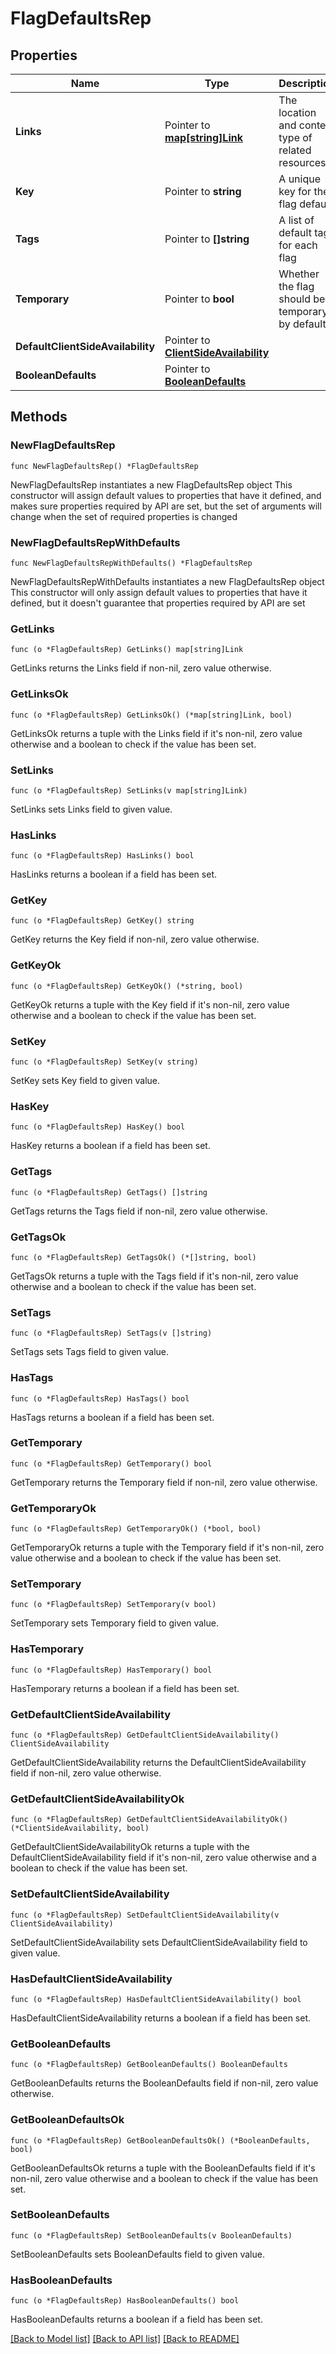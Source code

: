 # FlagDefaultsRep

## Properties

Name | Type | Description | Notes
------------ | ------------- | ------------- | -------------
**Links** | Pointer to [**map[string]Link**](Link.md) | The location and content type of related resources | [optional] 
**Key** | Pointer to **string** | A unique key for the flag default | [optional] 
**Tags** | Pointer to **[]string** | A list of default tags for each flag | [optional] 
**Temporary** | Pointer to **bool** | Whether the flag should be temporary by default | [optional] 
**DefaultClientSideAvailability** | Pointer to [**ClientSideAvailability**](ClientSideAvailability.md) |  | [optional] 
**BooleanDefaults** | Pointer to [**BooleanDefaults**](BooleanDefaults.md) |  | [optional] 

## Methods

### NewFlagDefaultsRep

`func NewFlagDefaultsRep() *FlagDefaultsRep`

NewFlagDefaultsRep instantiates a new FlagDefaultsRep object
This constructor will assign default values to properties that have it defined,
and makes sure properties required by API are set, but the set of arguments
will change when the set of required properties is changed

### NewFlagDefaultsRepWithDefaults

`func NewFlagDefaultsRepWithDefaults() *FlagDefaultsRep`

NewFlagDefaultsRepWithDefaults instantiates a new FlagDefaultsRep object
This constructor will only assign default values to properties that have it defined,
but it doesn't guarantee that properties required by API are set

### GetLinks

`func (o *FlagDefaultsRep) GetLinks() map[string]Link`

GetLinks returns the Links field if non-nil, zero value otherwise.

### GetLinksOk

`func (o *FlagDefaultsRep) GetLinksOk() (*map[string]Link, bool)`

GetLinksOk returns a tuple with the Links field if it's non-nil, zero value otherwise
and a boolean to check if the value has been set.

### SetLinks

`func (o *FlagDefaultsRep) SetLinks(v map[string]Link)`

SetLinks sets Links field to given value.

### HasLinks

`func (o *FlagDefaultsRep) HasLinks() bool`

HasLinks returns a boolean if a field has been set.

### GetKey

`func (o *FlagDefaultsRep) GetKey() string`

GetKey returns the Key field if non-nil, zero value otherwise.

### GetKeyOk

`func (o *FlagDefaultsRep) GetKeyOk() (*string, bool)`

GetKeyOk returns a tuple with the Key field if it's non-nil, zero value otherwise
and a boolean to check if the value has been set.

### SetKey

`func (o *FlagDefaultsRep) SetKey(v string)`

SetKey sets Key field to given value.

### HasKey

`func (o *FlagDefaultsRep) HasKey() bool`

HasKey returns a boolean if a field has been set.

### GetTags

`func (o *FlagDefaultsRep) GetTags() []string`

GetTags returns the Tags field if non-nil, zero value otherwise.

### GetTagsOk

`func (o *FlagDefaultsRep) GetTagsOk() (*[]string, bool)`

GetTagsOk returns a tuple with the Tags field if it's non-nil, zero value otherwise
and a boolean to check if the value has been set.

### SetTags

`func (o *FlagDefaultsRep) SetTags(v []string)`

SetTags sets Tags field to given value.

### HasTags

`func (o *FlagDefaultsRep) HasTags() bool`

HasTags returns a boolean if a field has been set.

### GetTemporary

`func (o *FlagDefaultsRep) GetTemporary() bool`

GetTemporary returns the Temporary field if non-nil, zero value otherwise.

### GetTemporaryOk

`func (o *FlagDefaultsRep) GetTemporaryOk() (*bool, bool)`

GetTemporaryOk returns a tuple with the Temporary field if it's non-nil, zero value otherwise
and a boolean to check if the value has been set.

### SetTemporary

`func (o *FlagDefaultsRep) SetTemporary(v bool)`

SetTemporary sets Temporary field to given value.

### HasTemporary

`func (o *FlagDefaultsRep) HasTemporary() bool`

HasTemporary returns a boolean if a field has been set.

### GetDefaultClientSideAvailability

`func (o *FlagDefaultsRep) GetDefaultClientSideAvailability() ClientSideAvailability`

GetDefaultClientSideAvailability returns the DefaultClientSideAvailability field if non-nil, zero value otherwise.

### GetDefaultClientSideAvailabilityOk

`func (o *FlagDefaultsRep) GetDefaultClientSideAvailabilityOk() (*ClientSideAvailability, bool)`

GetDefaultClientSideAvailabilityOk returns a tuple with the DefaultClientSideAvailability field if it's non-nil, zero value otherwise
and a boolean to check if the value has been set.

### SetDefaultClientSideAvailability

`func (o *FlagDefaultsRep) SetDefaultClientSideAvailability(v ClientSideAvailability)`

SetDefaultClientSideAvailability sets DefaultClientSideAvailability field to given value.

### HasDefaultClientSideAvailability

`func (o *FlagDefaultsRep) HasDefaultClientSideAvailability() bool`

HasDefaultClientSideAvailability returns a boolean if a field has been set.

### GetBooleanDefaults

`func (o *FlagDefaultsRep) GetBooleanDefaults() BooleanDefaults`

GetBooleanDefaults returns the BooleanDefaults field if non-nil, zero value otherwise.

### GetBooleanDefaultsOk

`func (o *FlagDefaultsRep) GetBooleanDefaultsOk() (*BooleanDefaults, bool)`

GetBooleanDefaultsOk returns a tuple with the BooleanDefaults field if it's non-nil, zero value otherwise
and a boolean to check if the value has been set.

### SetBooleanDefaults

`func (o *FlagDefaultsRep) SetBooleanDefaults(v BooleanDefaults)`

SetBooleanDefaults sets BooleanDefaults field to given value.

### HasBooleanDefaults

`func (o *FlagDefaultsRep) HasBooleanDefaults() bool`

HasBooleanDefaults returns a boolean if a field has been set.


[[Back to Model list]](../README.md#documentation-for-models) [[Back to API list]](../README.md#documentation-for-api-endpoints) [[Back to README]](../README.md)


